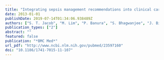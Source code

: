 ```yaml
---
title: "Integrating sepsis management recommendations into clinical care guidelines for district hospitals in resource-limited settings: the necessity to augment new guidelines with future research"
date: 2013-01-01
publishDate: 2019-07-14T01:34:06.938489Z
authors: ["S. T. Jacob", "M. Lim", "P. Banura", "S. Bhagwanjee", "J. Bion", "A. C. Cheng", "H. Cohen", "J. Farrar", "S. Gove", "P. Hopewell", "C. C. Moore", "C. Roth", "T. E. West"]
publication_types: ["2"]
abstract: ""
featured: false
publication: "*BMC Med*"
url_pdf: "http://www.ncbi.nlm.nih.gov/pubmed/23597160"
doi: "10.1186/1741-7015-11-107"
---
```


